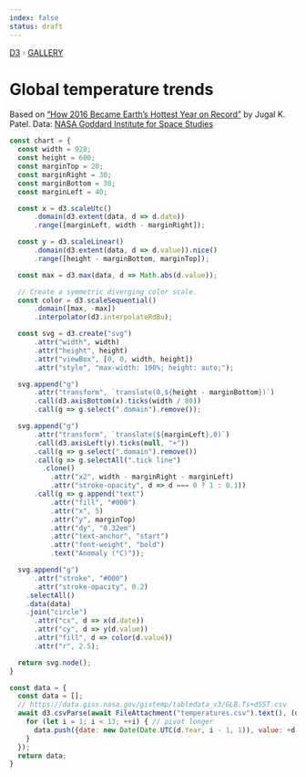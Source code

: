 ```yaml
---
index: false
status: draft
---
```


<div style="color: grey; font: 13px/25.5px var(--sans-serif); text-transform: uppercase;"><h1 style="display: none;">Global temperature trends</h1><a href="https://d3js.org/">D3</a> › <a href="/@d3/gallery">Gallery</a></div>

# Global temperature trends

Based on [“How 2016 Became Earth’s Hottest Year on Record”](https://www.nytimes.com/interactive/2017/01/18/science/earth/2016-hottest-year-on-record.html) by Jugal K. Patel. Data: [NASA Goddard Institute for Space Studies](https://data.giss.nasa.gov/gistemp/)

```js echo
const chart = {
  const width = 928;
  const height = 600;
  const marginTop = 20;
  const marginRight = 30;
  const marginBottom = 30;
  const marginLeft = 40;

  const x = d3.scaleUtc()
      .domain(d3.extent(data, d => d.date))
      .range([marginLeft, width - marginRight]);

  const y = d3.scaleLinear()
      .domain(d3.extent(data, d => d.value)).nice()
      .range([height - marginBottom, marginTop]);

  const max = d3.max(data, d => Math.abs(d.value));

  // Create a symmetric diverging color scale.
  const color = d3.scaleSequential()
      .domain([max, -max])
      .interpolator(d3.interpolateRdBu);

  const svg = d3.create("svg")
      .attr("width", width)
      .attr("height", height)
      .attr("viewBox", [0, 0, width, height])
      .attr("style", "max-width: 100%; height: auto;");

  svg.append("g")
      .attr("transform", `translate(0,${height - marginBottom})`)
      .call(d3.axisBottom(x).ticks(width / 80))
      .call(g => g.select(".domain").remove());

  svg.append("g")
      .attr("transform", `translate(${marginLeft},0)`)
      .call(d3.axisLeft(y).ticks(null, "+"))
      .call(g => g.select(".domain").remove())
      .call(g => g.selectAll(".tick line")
        .clone()
          .attr("x2", width - marginRight - marginLeft)
          .attr("stroke-opacity", d => d === 0 ? 1 : 0.1))
      .call(g => g.append("text")
          .attr("fill", "#000")
          .attr("x", 5)
          .attr("y", marginTop)
          .attr("dy", "0.32em")
          .attr("text-anchor", "start")
          .attr("font-weight", "bold")
          .text("Anomaly (°C)"));

  svg.append("g")
      .attr("stroke", "#000")
      .attr("stroke-opacity", 0.2)
    .selectAll()
    .data(data)
    .join("circle")
      .attr("cx", d => x(d.date))
      .attr("cy", d => y(d.value))
      .attr("fill", d => color(d.value))
      .attr("r", 2.5);

  return svg.node();
}
```

```js echo
const data = {
  const data = [];
  // https://data.giss.nasa.gov/gistemp/tabledata_v3/GLB.Ts+dSST.csv
  await d3.csvParse(await FileAttachment("temperatures.csv").text(), (d, i, columns) => {
    for (let i = 1; i < 13; ++i) { // pivot longer
      data.push({date: new Date(Date.UTC(d.Year, i - 1, 1)), value: +d[columns[i]]});
    }
  });
  return data;
}
```
